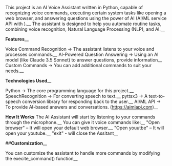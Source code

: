 This project is an AI Voice Assistant written in Python, capable of recognizing voice commands, executing certain system tasks like opening a web browser, and answering questions using the power of AI (AI/ML service API with ).__
The assistant is designed to help you automate routine tasks, combining voice recognition, Natural Language Processing (NLP), and AI.__

**Features**__

Voice Command Recognition -> The assistant listens to your voice and processes commands.__
AI-Powered Question Answering -> Using an AI model (like Claude 3.5 Sonnet) to answer questions, provide information__
Custom Commands -> You can add additional commands to suit your needs.__

**Technologies Used**__

Python -> The core programming language for this project.__
SpeechRecognition -> For converting speech to text.__
pyttsx3 -> A text-to-speech conversion library for responding back to the user.__
AI/ML API -> To provide AI-based answers and conversations. (https://aimlapi.com)__

**How It Works**
The AI Assistant will start by listening to your commands through the microphone.__
You can give it voice commands like:__
  "Open browser" – It will open your default web browser.__
  "Open youutbe" – It will open your youtube.__
  "exit" - will close the Assitant__

##**Customization**__

You can customize the assistant to handle more commands by modifying the execite_command() function__


  
